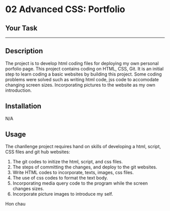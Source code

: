 # 02 Advanced CSS: Portfolio
## Your Task

---
## Description

The project is to develop html coding files for deploying my own personal porfolio page.  This project contains coding on HTML, CSS, Git. 
It is an initial step to learn coding a basic websites by building this project. Some coding problems were solved such as writing html code, jss code to accomodate
changing screen sizes. Incorporating pictures to the website as my own introduction.

## Installation

N/A

## Usage

The chanllenge project requires hand on skills  of developing a html, script, CSS files and git hub websites: 

1. The git codes to initize the html, script, and css files. 
2. The steps of committing the changes, and deploy to the git websites. 
3. Write HTML codes to incorporate, texts, images, css files.
4. The use of css codes to format the text body. 
5. Incorporating media query code to the program while the screen changes sizes. 
6. Incorporate picture images to introduce my self. 



Hon chau